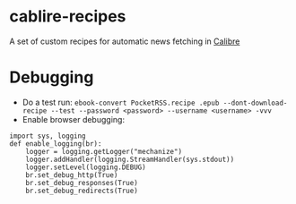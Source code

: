# cablire-recipes

A set of custom recipes for automatic news fetching in [Calibre](https://calibre-ebook.com)

# Debugging
* Do a test run: `ebook-convert PocketRSS.recipe .epub --dont-download-recipe --test --password <password> --username <username> -vvv`
* Enable browser debugging:
```
import sys, logging
def enable_logging(br):
    logger = logging.getLogger("mechanize")
    logger.addHandler(logging.StreamHandler(sys.stdout))
    logger.setLevel(logging.DEBUG)
    br.set_debug_http(True)
    br.set_debug_responses(True)
    br.set_debug_redirects(True)
```
